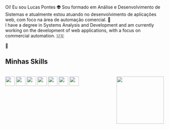 Oi! Eu sou Lucas Pontes 👽
Sou formado em Análise e Desenvolvimento de Sistemas e atualmente estou atuando no desenvolvimento de aplicações web, com foco na área de automação comercial. 🔮<br>
I have a degree in Systems Analysis and Development and am currently working on the development of web applications, with a focus on commercial automation. 🇺🇸


🎲
## Minhas Skills
<div style="display inline_block" ><br>
<img align="center" height="30" widht="40" src="https://img.shields.io/badge/TypeScript-007ACC?style=for-the-badge&logo=typescript&logoColor=white">
<img align="center" height="30" widht="40" src="https://img.shields.io/badge/MySQL-00000F?style=for-the-badge&logo=mysql&logoColor=white">
<img align="center" height="30" widht="40" src="https://img.shields.io/badge/Prisma-3982CE?style=for-the-badge&logo=Prisma&logoColor=white">
<img align="center" height="30" widht="40" src="https://img.shields.io/badge/Node.js-43853D?style=for-the-badge&logo=node.js&logoColor=white">
<img align="center" height="30" widht="40" src="https://img.shields.io/badge/Vue.js-35495E?style=for-the-badge&logo=vue.js&logoColor=4FC08D">
<img align="center" height="30" widht="40" src="https://img.shields.io/badge/PHP-777BB4?style=for-the-badge&logo=php&logoColor=white">
<img align="center" height="30" widht="40" src="https://img.shields.io/badge/Tailwind_CSS-38B2AC?style=for-the-badge&logo=tailwind-css&logoColor=white">

<img align="right" height="150" widht="160" src="https://media.tenor.com/n1AYVbwRmSgAAAAi/alien-alien-dance.gif">  
</div>
